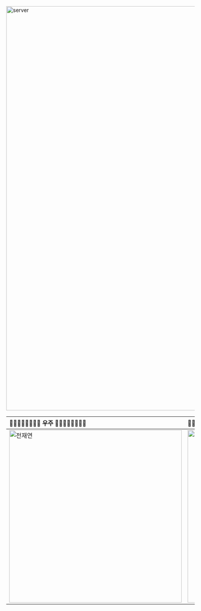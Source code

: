 <img width="1920" height="1080" alt="server" src="https://github.com/user-attachments/assets/66075b87-4bfe-45fb-89ab-da7c984972df" />


|💪🏼💪🏼💪🏼💪🏼 우주 💪🏼💪🏼💪🏼💪🏼|💪🏼💪🏼💪🏼💪🏼 최강 💪🏼💪🏼💪🏼💪🏼|💪🏼💪🏼💪🏼💪🏼레전드💪🏼💪🏼💪🏼💪🏼|💪🏼💪🏼💪🏼💪🏼 서버 💪🏼💪🏼💪🏼💪🏼|💪🏼💪🏼💪🏼💪🏼 출동 💪🏼💪🏼💪🏼💪🏼|
|:----------|:----------|:----------|:----------|:----------|
| [<img width="461" alt="전재연" src="https://github.com/user-attachments/assets/0cca93d1-2654-4e57-89d1-cc9052b74902" />](https://github.com/gdbs1107) | [<img width="461" alt="전재연" src="https://github.com/user-attachments/assets/0cca93d1-2654-4e57-89d1-cc9052b74902" />](https://github.com/gdbs1107) | [<img width="461" alt="전재연" src="https://github.com/user-attachments/assets/0cca93d1-2654-4e57-89d1-cc9052b74902" />](https://github.com/gdbs1107) | [<img width="461" alt="전재연" src="https://github.com/user-attachments/assets/0cca93d1-2654-4e57-89d1-cc9052b74902" />](https://github.com/gdbs1107) | [<img width="461" alt="전재연" src="https://github.com/user-attachments/assets/0cca93d1-2654-4e57-89d1-cc9052b74902" />](https://github.com/gdbs1107) |
